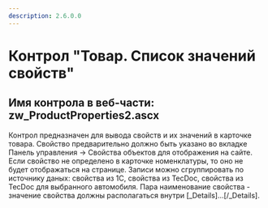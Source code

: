 ```yaml
---
description: 2.6.0.0
---
```


# Контрол "Товар. Список значений свойств"

## Имя контрола в веб-части: zw\_ProductProperties2.ascx

Контрол предназначен для вывода свойств и их значений в карточке товара. Свойство предварительно должно быть указано во вкладке Панель управления -&gt; Свойства объектов для отображения на сайте. Если свойство не определено в карточке номенклатуры, то оно не будет отображаться на странице. Записи можно сгруппировать по источнику даных: свойства из 1С, свойства из TecDoc, свойства из TecDoc для выбранного автомобиля. Пара наименование свойства - значение свойства должны располагаться внутри \[\_Details\]...\[/\_Details\].

